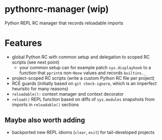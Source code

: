 # pythonrc-manager (wip)
Python REPL RC manager that records reloadable imports

# Features
* global Python RC with common setup and delegation to scoped RC scripts (see next point)
  * your common setup can for example patch `sys.displayhook` to a function that `pprint`s non-`None` values and records `builtins._`
* project-scoped RC scripts (write a custom Python RC file per project)
* RCE guards (initially based on `git check-ignore`, which is an imperfect heuristic for many reasons)
* `reloadable():` context manager and context decorator
* `reload()` REPL function based on diffs of `sys.modules` snapshots from imports in `reloadable()` sections

## Maybe also worth adding
* backported new REPL idioms (`clear`, `exit`) for tail-developed projects
